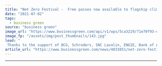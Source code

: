 ```yaml
---
title: "Net Zero Festival -  Free passes now available to flagship climate event"
date: "2021-07-02"
tags: 
  - business green
source: "business green"
image_url: "https://www.businessgreen.com/api/v1/wps/5ca3229/71e70f93-db66-469a-aab2-8e76b503830a/5/BGNZF20-Logo-185x114.jpg"
image_fp: "/assets/img/post_thumbnails/143.jpg"
lead: "
 Thanks to the support of BCG, Schroders, SNC Lavalin, ENGIE, Bank of America, Drax, Derwent London, and Energy Saving Trust a limited number of free passes to attend the three day Net Zero Festival virtual summit are now available ..."
article_url: "https://www.businessgreen.com/news/4033851/net-zero-festival-limited-free-passes-flagship-climate-event"
---
```


---
